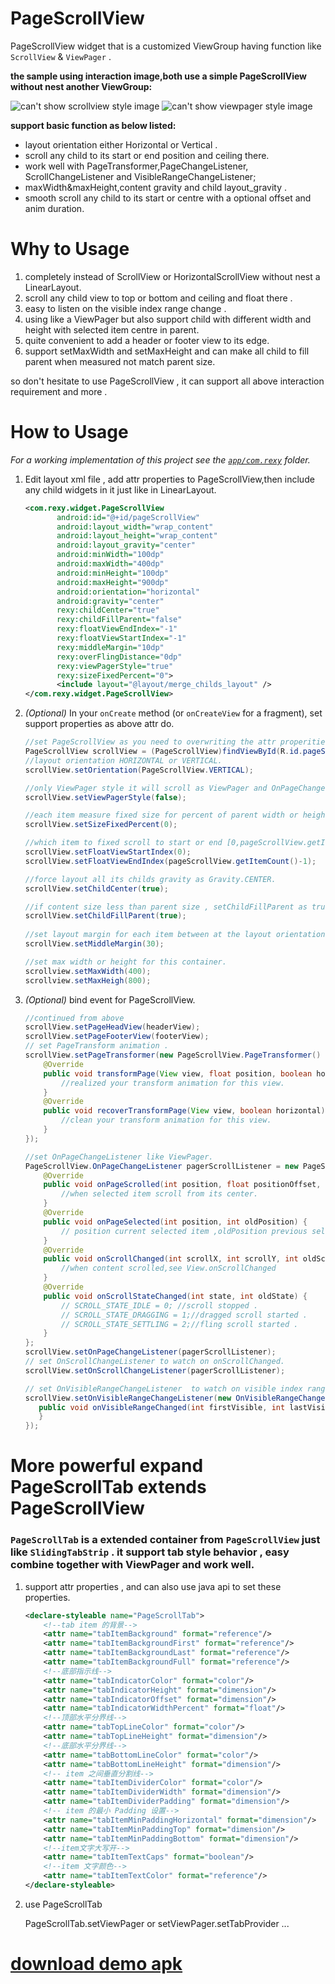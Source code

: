 PageScrollView
==============

PageScrollView widget that is a customized ViewGroup having function like `ScrollView` & `ViewPager` .

**the sample using interaction image,both use a simple PageScrollView without nest another ViewGroup:**

![can't show scrollview style image][scrollview]
![can't show viewpager style image][viewpager]

**support basic function as below listed:**

* layout orientation either Horizontal or Vertical .
* scroll any child to its start or end position and ceiling there.
* work well with PageTransformer,PageChangeListener, ScrollChangeListener and VisibleRangeChangeListener;
* maxWidth&maxHeight,content gravity and child layout_gravity .
* smooth scroll any child to its start or centre with a optional offset and anim duration.

Why to Usage
============

  1. completely instead of ScrollView or HorizontalScrollView without nest a LinearLayout.
  2. scroll any child view to top or bottom and ceiling and float there .
  3. easy to listen on the visible index range change .
  4. using like a ViewPager but also support child with different width and height with selected item centre in parent.
  5. quite convenient to add a header or footer view to its edge.
  6. support setMaxWidth and setMaxHeight and can make all child to fill parent when measured not match parent size.
  
  so don't hesitate to use PageScrollView , it can support all above interaction requirement and more .
   
How to Usage
============

*For a working implementation of this project see the [`app/com.rexy`][1] folder.*

  1. Edit layout xml file , add attr properties to PageScrollView,then include any child widgets in it just like in LinearLayout.
       ``` xml
       <com.rexy.widget.PageScrollView                        
              android:id="@+id/pageScrollView"                
              android:layout_width="wrap_content"             
              android:layout_height="wrap_content" 
              android:layout_gravity="center" 
              android:minWidth="100dp"
              android:maxWidth="400dp"
              android:minHeight="100dp"
              android:maxHeight="900dp"
              android:orientation="horizontal" 
              android:gravity="center"                        
              rexy:childCenter="true"
              rexy:childFillParent="false" 
              rexy:floatViewEndIndex="-1"                          
              rexy:floatViewStartIndex="-1"                        
              rexy:middleMargin="10dp"                        
              rexy:overFlingDistance="0dp"                    
              rexy:viewPagerStyle="true"                       
              rexy:sizeFixedPercent="0">                      
              <include layout="@layout/merge_childs_layout" />
       </com.rexy.widget.PageScrollView>                      
       ```

  2.  *(Optional)* In your `onCreate` method (or `onCreateView` for a fragment), set support properties as above attr do.
      ``` java
      //set PageScrollView as you need to overwriting the attr properities.
      PageScrollView scrollView = (PageScrollView)findViewById(R.id.pageScrollView);
      //layout orientation HORIZONTAL or VERTICAL.
      scrollView.setOrientation(PageScrollView.VERTICAL); 
      
      //only ViewPager style it will scroll as ViewPager and OnPageChangeListener can be efficient
      scrollView.setViewPagerStyle(false);
      
      //each item measure fixed size for percent of parent width or height.
      scrollView.setSizeFixedPercent(0);
      
      //which item to fixed scroll to start or end [0,pageScrollView.getItemCount()-1],-1 to ignore.
      scrollView.setFloatViewStartIndex(0);
      scrollView.setFloatViewEndIndex(pageScrollView.getItemCount()-1);
      
      //force layout all its childs gravity as Gravity.CENTER.
      scrollView.setChildCenter(true);
      
      //if content size less than parent size , setChildFillParent as true to match parent size.
      scrollView.setChildFillParent(true);
            
      //set layout margin for each item between at the layout orientation.
      scrollView.setMiddleMargin(30);
      
      //set max width or height for this container.
      scrollview.setMaxWidth(400);
      scrollview.setMaxHeigh(800);
      ```

  3. *(Optional)* bind event for PageScrollView.
     ``` java
     //continued from above 
     scrollView.setPageHeadView(headerView);
     scrollView.setPageFooterView(footerView);
     // set PageTransform animation .
     scrollView.setPageTransformer(new PageScrollView.PageTransformer() {
         @Override
         public void transformPage(View view, float position, boolean horizontal) {
             //realized your transform animation for this view.
         }
         @Override
         public void recoverTransformPage(View view, boolean horizontal) {
             //clean your transform animation for this view.
         }
     });
     
     //set OnPageChangeListener like ViewPager.
     PageScrollView.OnPageChangeListener pagerScrollListener = new PageScrollView.OnPageChangeListener() {
         @Override
         public void onPageScrolled(int position, float positionOffset, int positionOffsetPixels) {
             //when selected item scroll from its center.
         }
         @Override
         public void onPageSelected(int position, int oldPosition) {
             // position current selected item ,oldPosition previous selected item
         }
         @Override
         public void onScrollChanged(int scrollX, int scrollY, int oldScrollX, int oldScrollY) {
             //when content scrolled,see View.onScrollChanged
         }
         @Override
         public void onScrollStateChanged(int state, int oldState) {
             // SCROLL_STATE_IDLE = 0; //scroll stopped .
             // SCROLL_STATE_DRAGGING = 1;//dragged scroll started .
             // SCROLL_STATE_SETTLING = 2;//fling scroll started .
         }
     };
     scrollView.setOnPageChangeListener(pagerScrollListener);
     // set OnScrollChangeListener to watch on onScrollChanged.
     scrollView.setOnScrollChangeListener(pagerScrollListener);
     
     // set OnVisibleRangeChangeListener  to watch on visible index range change
     scrollView.setOnVisibleRangeChangeListener(new OnVisibleRangeChangeListener(){
        public void onVisibleRangeChanged(int firstVisible, int lastVisible, int oldFirstVisible, int oldLastVisible){
        }
     });
     
     ```


More powerful expand PageScrollTab extends PageScrollView
====================


### `PageScrollTab` is a extended container from `PageScrollView` just like `SlidingTabStrip` . it support tab style behavior , easy combine together with ViewPager and work well.
 1. support attr properties , and can also use java api to set these properties.
    ``` xml
    <declare-styleable name="PageScrollTab">
        <!--tab item 的背景-->
        <attr name="tabItemBackground" format="reference"/>
        <attr name="tabItemBackgroundFirst" format="reference"/>
        <attr name="tabItemBackgroundLast" format="reference"/>
        <attr name="tabItemBackgroundFull" format="reference"/>
        <!--底部指示线-->
        <attr name="tabIndicatorColor" format="color"/>
        <attr name="tabIndicatorHeight" format="dimension"/>
        <attr name="tabIndicatorOffset" format="dimension"/>
        <attr name="tabIndicatorWidthPercent" format="float"/>
        <!--顶部水平分界线-->
        <attr name="tabTopLineColor" format="color"/>
        <attr name="tabTopLineHeight" format="dimension"/>
        <!--底部水平分界线-->
        <attr name="tabBottomLineColor" format="color"/>
        <attr name="tabBottomLineHeight" format="dimension"/>
        <!-- item 之间垂直分割线-->
        <attr name="tabItemDividerColor" format="color"/>
        <attr name="tabItemDividerWidth" format="dimension"/>
        <attr name="tabItemDividerPadding" format="dimension"/>
        <!-- item 的最小 Padding 设置-->
        <attr name="tabItemMinPaddingHorizontal" format="dimension"/>
        <attr name="tabItemMinPaddingTop" format="dimension"/>
        <attr name="tabItemMinPaddingBottom" format="dimension"/>
        <!--item文字大写开-->
        <attr name="tabItemTextCaps" format="boolean"/>
        <!--item 文字颜色-->
        <attr name="tabItemTextColor" format="reference"/>
    </declare-styleable>
    ```

2. use PageScrollTab

   PageScrollTab.setViewPager or setViewPager.setTabProvider ...


[download demo apk][2]
============

 [scrollview]:image/example_type_scrollview.gif "scrollview type but no need to nest a single ViewGroup,just use as a LinearLayout"
 [viewpager]:image/example_type_viewpager.gif  "viewpager type but not support PageAdapter"
 [1]:app/src/com/rexy/example/ExampleActivity.java "activity entry"
 [2]:image/PageScrollView.apk  "demo apk to download"
